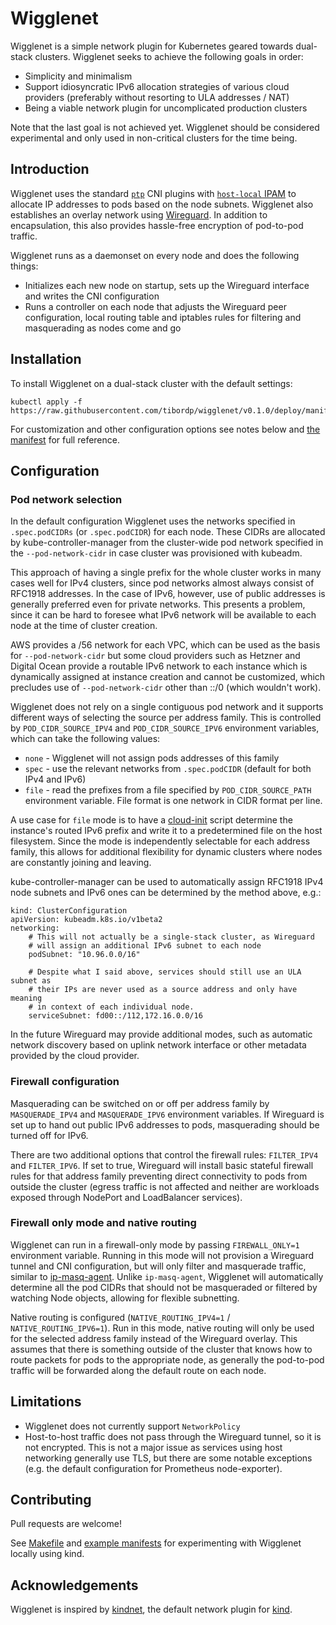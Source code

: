 # Wigglenet

Wigglenet is a simple network plugin for Kubernetes geared towards dual-stack clusters. Wigglenet seeks to achieve the following goals in order:

- Simplicity and minimalism
- Support idiosyncratic IPv6 allocation strategies of various cloud providers (preferably without resorting to ULA addresses / NAT)
- Being a viable network plugin for uncomplicated production clusters

Note that the last goal is not achieved yet. Wigglenet should be considered experimental and only used in non-critical clusters for the time being.

## Introduction

Wigglenet uses the standard [`ptp`](https://www.cni.dev/plugins/current/main/ptp/) CNI plugins with [`host-local` IPAM](https://www.cni.dev/plugins/current/ipam/host-local/) to allocate IP addresses to pods based on the node subnets. Wigglenet also establishes an overlay network using [Wireguard](https://www.wireguard.com/). In addition to encapsulation, this also provides hassle-free encryption of pod-to-pod traffic.

Wigglenet runs as a daemonset on every node and does the following things:
- Initializes each new node on startup, sets up the Wireguard interface and writes the CNI configuration
- Runs a controller on each node that adjusts the Wireguard peer configuration, local routing table and iptables rules for filtering and masquerading as nodes come and go

## Installation

To install Wigglenet on a dual-stack cluster with the default settings:

```shell
kubectl apply -f https://raw.githubusercontent.com/tibordp/wigglenet/v0.1.0/deploy/manifest.yaml
```

For customization and other configuration options see notes below and [the manifest](./deploy/manifest.yaml) for full reference.

## Configuration

### Pod network selection

In the default configuration Wigglenet uses the networks specified in `.spec.podCIDRs` (or `.spec.podCIDR`) for each node. These CIDRs are allocated by kube-controller-manager from the cluster-wide pod network specified in the `--pod-network-cidr` in case cluster was provisioned with kubeadm. 

This approach of having a single prefix for the whole cluster works in many cases well for IPv4 clusters, since pod networks almost always consist of RFC1918 addresses. In the case of IPv6, however, use of public addresses is generally preferred even for private networks. This presents a problem, since it can be hard to foresee what IPv6 network will be available to each node at the time of cluster creation.

AWS provides a /56 network for each VPC, which can be used as the basis for `--pod-network-cidr` but some cloud providers such as Hetzner and Digital Ocean provide a routable IPv6 network to each instance which is dynamically assigned at instance creation and cannot be customized, which precludes use of `--pod-network-cidr` other than ::/0 (which wouldn't work).

Wigglenet does not rely on a single contiguous pod network and it supports different ways of selecting the source per address family. This is controlled by `POD_CIDR_SOURCE_IPV4` and `POD_CIDR_SOURCE_IPV6` environment variables, which can take the following values:

- `none` - Wigglenet will not assign pods addresses of this family
- `spec` - use the relevant networks from `.spec.podCIDR` (default for both IPv4 and IPv6)
- `file` - read the prefixes from a file specified by `POD_CIDR_SOURCE_PATH` environment variable. File format is one network in CIDR format per line.

A use case for `file` mode is to have a [cloud-init](https://cloudinit.readthedocs.io/en/latest/) script determine the instance's routed IPv6 prefix and write it to a predetermined file on the host filesystem. Since the mode is independently selectable for each address family, this allows for additional flexibility for dynamic clusters where nodes are constantly joining and leaving.

kube-controller-manager can be used to automatically assign RFC1918 IPv4 node subnets and IPv6 ones can be determined by the method above, e.g.:

```
kind: ClusterConfiguration
apiVersion: kubeadm.k8s.io/v1beta2
networking:
    # This will not actually be a single-stack cluster, as Wireguard
    # will assign an additional IPv6 subnet to each node
    podSubnet: "10.96.0.0/16"

    # Despite what I said above, services should still use an ULA subnet as
    # their IPs are never used as a source address and only have meaning
    # in context of each individual node.
    serviceSubnet: fd00::/112,172.16.0.0/16
```

In the future Wireguard may provide additional modes, such as automatic network discovery based on uplink network interface or other metadata provided by the cloud provider.

### Firewall configuration

Masquerading can be switched on or off per address family by `MASQUERADE_IPV4` and `MASQUERADE_IPV6` environment variables. If Wireguard is set up to hand out public IPv6 addresses to pods, masquerading should be turned off for IPv6.

There are two additional options that control the firewall rules: `FILTER_IPV4` and `FILTER_IPV6`. If set to true, Wireguard will install basic stateful firewall rules for that address family preventing direct connectivity to pods from outside the cluster (egress traffic is not affected and neither are workloads exposed through NodePort and LoadBalancer services).

### Firewall only mode and native routing

Wigglenet can run in a firewall-only mode by passing `FIREWALL_ONLY=1` environment variable. Running in this mode will not provision a Wireguard tunnel and CNI configuration, but will only filter and masquerade traffic, similar to [ip-masq-agent](https://github.com/kubernetes-sigs/ip-masq-agent). Unlike `ip-masq-agent`, Wigglenet will automatically determine all the pod CIDRs that should not be masqueraded or filtered by watching Node objects, allowing for flexible subnetting.

Native routing is configured (`NATIVE_ROUTING_IPV4=1` / `NATIVE_ROUTING_IPV6=1`). Run in this mode, native routing will only be used for the selected address family instead of the Wireguard overlay. This assumes that there is something outside of the cluster that knows how to route packets for pods to the appropriate node, as generally the pod-to-pod traffic will be forwarded along the default route on each node.

## Limitations

- Wigglenet does not currently support `NetworkPolicy`
- Host-to-host traffic does not pass through the Wireguard tunnel, so it is not encrypted. This is not a major issue as services using host networking generally use TLS, but there are some notable exceptions (e.g. the default configuration for Prometheus node-exporter).

## Contributing

Pull requests are welcome!

See [Makefile](./Makefile) and [example manifests](./testing) for experimenting with Wigglenet locally using kind.

## Acknowledgements

Wigglenet is inspired by [kindnet](https://github.com/kubernetes-sigs/kind/tree/main/images/kindnetd), the default network plugin for [kind](https://kind.sigs.k8s.io/).
